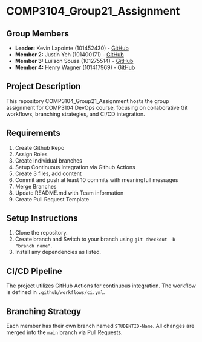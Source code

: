 # COMP3104_Group21_Assignment

## Group Members

-   **Leader:** Kevin Lapointe (101452430) - [GitHub](https://github.com/lapointek)
-   **Member 2:** Justin Yeh (101400171) - [GitHub](https://github.com/JustinY13)
-   **Member 3:** Luilson Sousa (101275514) - [GitHub](https://github.com/Luilsons)
-   **Member 4:** Henry Wagner (101417969) - [GitHub]()

## Project Description

This repository COMP3104_Group21_Assignment hosts the group assignment for COMP3104 DevOps course, focusing on collaborative Git workflows, branching strategies, and CI/CD integration.

## Requirements

1. Create Github Repo
2. Assign Roles
3. Create individual branches
4. Setup Continuous Integration via Github Actions
5. Create 3 files, add content
6. Commit and push at least 10 commits with meaningfull messages
7. Merge Branches
8. Update README.md with Team information
9. Create Pull Request Template

## Setup Instructions

1. Clone the repository.
2. Create branch and Switch to your branch using `git checkout -b "branch name"`.
3. Install any dependencies as listed.

## CI/CD Pipeline

The project utilizes GitHub Actions for continuous integration. The workflow is defined
in `.github/workflows/ci.yml`.

## Branching Strategy

Each member has their own branch named `STUDENTID-Name`. All changes are
merged into the `main` branch via Pull Requests.
